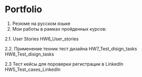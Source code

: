 # Portfolio

1. Резюме на русском языке
2. Мои работы в рамках пройденных курсов:

2.1. User Stories
    HW6_User_stories 

2.2. Применение техник тест дизайна
    HW7_Test_disign_tasks
    HW8_Test_disign_tasks

2.3 Тест кейсы для пороверки регистрации в LinkedIn
    HW5_Test_cases_LinkedIn
    
